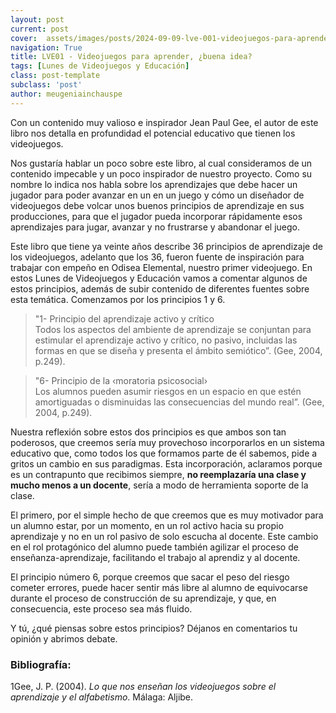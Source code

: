 ```yaml
---
layout: post
current: post
cover:  assets/images/posts/2024-09-09-lve-001-videojuegos-para-aprender.jpg
navigation: True
title: LVE01 - Videojuegos para aprender, ¿buena idea?
tags: [Lunes de Videojuegos y Educación]
class: post-template
subclass: 'post'
author: meugeniainchauspe
---
```


Con un contenido muy valioso e inspirador Jean Paul Gee, el autor de este libro nos detalla en profundidad el potencial educativo que tienen los videojuegos.

Nos gustaría hablar un poco sobre este libro, al cual consideramos de un contenido impecable y un poco inspirador de nuestro proyecto. Como su nombre lo indica nos habla sobre los aprendizajes que debe hacer un jugador para poder avanzar en un en un juego y cómo un diseñador de videojuegos debe volcar unos buenos principios de aprendizaje en sus producciones, para que el jugador pueda incorporar rápidamente esos aprendizajes para jugar, avanzar y no frustrarse y abandonar el juego.

Este libro que tiene ya veinte años describe 36 principios de aprendizaje de los videojuegos, adelanto que los 36, fueron fuente de inspiración para trabajar con empeño en Odisea Elemental, nuestro primer videojuego. En estos Lunes de Videojuegos y Educación vamos a comentar algunos de estos principios, además de subir contenido de diferentes fuentes sobre esta temática. Comenzamos por los principios 1 y 6. 

> "1- Principio del aprendizaje activo y crítico\
Todos los aspectos del ambiente de aprendizaje se conjuntan para estimular el aprendizaje activo y crítico, no pasivo, incluidas las formas en que se diseña y presenta el ámbito semiótico”. (Gee, 2004, p.249).

> "6- Principio de la ‹moratoria psicosocial›\
Los alumnos pueden asumir riesgos en un espacio en que estén amortiguadas o disminuidas las consecuencias del mundo real”. (Gee, 2004, p.249).

Nuestra reflexión sobre estos dos principios es que ambos son tan poderosos, que creemos sería muy provechoso incorporarlos en un sistema educativo que, como todos los que formamos parte de él sabemos, pide a gritos un cambio en sus paradigmas. Esta incorporación, aclaramos porque es un contrapunto que recibimos siempre, **no reemplazaría una clase y mucho menos a un docente**, sería a modo de herramienta soporte de la clase.

El primero, por el simple hecho de que creemos que es muy motivador para un alumno estar, por un momento, en un rol activo hacia su propio aprendizaje y no en un rol pasivo de solo escucha al docente. Este cambio en el rol protagónico del alumno puede también agilizar el proceso de enseñanza-aprendizaje, facilitando el trabajo al aprendiz y al docente.

El principio número 6, porque creemos que sacar el peso del riesgo cometer errores, puede hacer sentir más libre al alumno de equivocarse durante el proceso de construcción de su aprendizaje, y que, en consecuencia, este proceso sea más fluido.

Y tú, ¿qué piensas sobre estos principios? Déjanos en comentarios tu opinión y abrimos debate.

### Bibliografía:
1Gee, J. P. (2004). *Lo que nos enseñan los videojuegos sobre el aprendizaje y el alfabetismo*. Málaga: Aljibe.